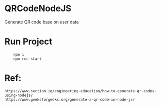 # QRCodeNodeJS
Generate QR code base on user data

# Run Project
````
    npm i
    npm run start
````

# Ref:
    https://www.section.io/engineering-education/how-to-generate-qr-codes-using-nodejs/
    https://www.geeksforgeeks.org/generate-a-qr-code-in-node-js/